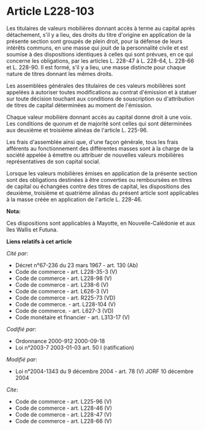 # Article L228-103

Les titulaires de valeurs mobilières donnant accès à terme au capital après détachement, s'il y a lieu, des droits du titre
d'origine en application de la présente section sont groupés de plein droit, pour la défense de leurs intérêts communs, en
une masse qui jouit de la personnalité civile et est soumise à des dispositions identiques à celles qui sont prévues, en ce
qui concerne les obligations, par les articles L. 228-47 à L. 228-64, L. 228-66 et L. 228-90. Il est formé, s'il y a lieu,
une masse distincte pour chaque nature de titres donnant les mêmes droits. 

Les assemblées générales des titulaires de ces valeurs mobilières sont appelées à autoriser toutes modifications au contrat
d'émission et à statuer sur toute décision touchant aux conditions de souscription ou d'attribution de titres de capital
déterminées au moment de l'émission. 

Chaque valeur mobilière donnant accès au capital donne droit à une voix. Les conditions de quorum et de majorité sont celles
qui sont déterminées aux deuxième et troisième alinéas de l'article L. 225-96. 

Les frais d'assemblée ainsi que, d'une façon générale, tous les frais afférents au fonctionnement des différentes masses sont
à la charge de la société appelée à émettre ou attribuer de nouvelles valeurs mobilières représentatives de son capital
social. 

Lorsque les valeurs mobilières émises en application de la présente section sont des obligations destinées à être converties
ou remboursées en titres de capital ou échangées contre des titres de capital, les dispositions des deuxième, troisième et
quatrième alinéas du présent article sont applicables à la masse créée en application de l'article L. 228-46.

**Nota:**

Ces dispositions sont applicables à Mayotte, en Nouvelle-Calédonie et aux îles Wallis et Futuna.

**Liens relatifs à cet article**

_Cité par_:

  - Décret n°67-236 du 23 mars 1967 - art. 130 (Ab)
  - Code de commerce - art. L228-35-3 (V)
  - Code de commerce - art. L228-98 (V)
  - Code de commerce - art. L238-6 (V)
  - Code de commerce - art. L626-3 (V)
  - Code de commerce - art. R225-73 (VD)
  - Code de commerce. - art. L228-104 (V)
  - Code de commerce. - art. L627-3 (VD)
  - Code monétaire et financier - art. L313-17 (V)

_Codifié par_:

  - Ordonnance 2000-912 2000-09-18
  - Loi n°2003-7 2003-01-03 art. 50 I (ratification)

_Modifié par_:

  - Loi n°2004-1343 du 9 décembre 2004 - art. 78 (V) JORF 10 décembre 2004

_Cite_:

  - Code de commerce - art. L225-96 (V)
  - Code de commerce - art. L228-46 (V)
  - Code de commerce - art. L228-47 (V)
  - Code de commerce - art. L228-66 (V)
